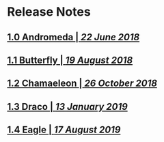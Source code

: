 # Release Notes

## [1.0 Andromeda   \|   _22 June 2018_](andromeda)

## [1.1 Butterfly   \|   _19 August 2018_](butterfly)

## [1.2 Chamaeleon   \|   _26 October 2018_](chamaeleon)

## [1.3 Draco   \|   _13 January 2019_](draco)

## [1.4 Eagle   \|   _17 August 2019_](eagle)

